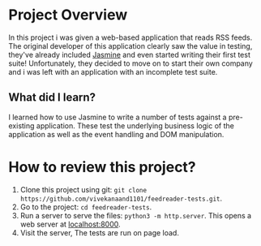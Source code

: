 # Project Overview

In this project i was given a web-based application that reads RSS feeds. The original developer of this application clearly saw the value in testing, they've already included [Jasmine](http://jasmine.github.io/) and even started writing their first test suite! Unfortunately, they decided to move on to start their own company and i was left with an application with an incomplete test suite.


## What did I learn?

I learned how to use Jasmine to write a number of tests against a pre-existing application. These test the underlying business logic of the application as well as the event handling and DOM manipulation.


# How to review this project?

1. Clone this project using git: ```git clone https://github.com/vivekanaand1101/feedreader-tests.git```.
2. Go to the project: ```cd feedreader-tests```.
3. Run a server to serve the files: ```python3 -m http.server```. This opens a web server at [localhost:8000](http://localhost:8000).
4. Visit the server, The tests are run on page load.
